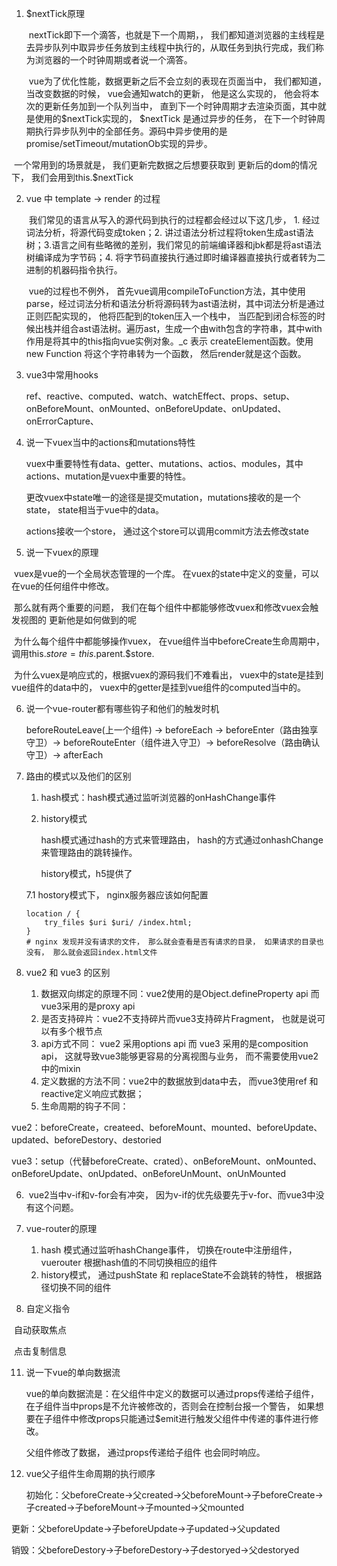 1. $nextTick原理

   ​	nextTick即下一个滴答，也就是下一个周期，， 我们都知道浏览器的主线程是去异步队列中取异步任务放到主线程中执行的，从取任务到执行完成，我们称为浏览器的一个时钟周期或者说一个滴答。

   ​	vue为了优化性能，数据更新之后不会立刻的表现在页面当中， 我们都知道，当改变数据的时候， vue会通知watch的更新， 他是这么实现的， 他会将本次的更新任务加到一个队列当中， 直到下一个时钟周期才去渲染页面，其中就是使用的$nextTick实现的， $nextTick 是通过异步的任务， 在下一个时钟周期执行异步队列中的全部任务。源码中异步使用的是promise/setTimeout/mutationOb实现的异步。

​		一个常用到的场景就是， 我们更新完数据之后想要获取到	更新后的dom的情况下， 我们会用到this.$nextTick

2. vue 中 template -> render 的过程

   ​	我们常见的语言从写入的源代码到执行的过程都会经过以下这几步， 1. 经过词法分析，将源代码变成token；2. 讲过语法分析过程将token生成ast语法树；3.语言之间有些略微的差别，我们常见的前端编译器和jbk都是将ast语法树编译成为字节码；4. 将字节码直接执行通过即时编译器直接执行或者转为二进制的机器码指令执行。

   ​	vue的过程也不例外， 首先vue调用compileToFunction方法，其中使用parse，经过词法分析和语法分析将源码转为ast语法树，其中词法分析是通过正则匹配实现的， 他将匹配到的token压入一个栈中， 当匹配到闭合标签的时候出栈并组合ast语法树。遍历ast，生成一个由with包含的字符串，其中with作用是将其中的this指向vue实例对象。_c 表示 createElement函数。使用new Function 将这个字符串转为一个函数， 然后render就是这个函数。

3. vue3中常用hooks

   ref、reactive、computed、watch、watchEffect、props、setup、onBeforeMount、onMounted、onBeforeUpdate、onUpdated、onErrorCapture、

4. 说一下vuex当中的actions和mutations特性

   vuex中重要特性有data、getter、mutations、actios、modules，其中actions、mutation是vuex中重要的特性。

   更改vuex中state唯一的途径是提交mutation，mutations接收的是一个state， state相当于vue中的data。

   actions接收一个store， 通过这个store可以调用commit方法去修改state

5. 说一下vuex的原理

​	vuex是vue的一个全局状态管理的一个库。 在vuex的state中定义的变量，可以在vue的任何组件中修改。

​	那么就有两个重要的问题， 我们在每个组件中都能够修改vuex和修改vuex会触发视图的 更新他是如何做到的呢

​	为什么每个组件中都能够操作vuex， 在vue组件当中beforeCreate生命周期中， 调用this.$store = this.$parent.$store.

​	为什么vuex是响应式的，根据vuex的源码我们不难看出， vuex中的state是挂到vue组件的data中的， vuex中的getter是挂到vue组件的computed当中的。 

6. 说一个vue-router都有哪些钩子和他们的触发时机

   beforeRouteLeave(上一个组件) -> beforeEach -> beforeEnter（路由独享守卫）-> beforeRouteEnter（组件进入守卫）-> beforeResolve（路由确认守卫）-> afterEach

7. 路由的模式以及他们的区别

   1. hash模式：hash模式通过监听浏览器的onHashChange事件

   2. history模式

      hash模式通过hash的方式来管理路由， hash的方式通过onhashChange来管理路由的跳转操作。

      history模式，h5提供了

   7.1 hostory模式下， nginx服务器应该如何配置

   ```
   location / {
       try_files $uri $uri/ /index.html;
   }
   # nginx 发现并没有请求的文件， 那么就会查看是否有请求的目录， 如果请求的目录也没有， 那么就会返回index.html文件
   ```

   

8. vue2 和 vue3 的区别
   1. 数据双向绑定的原理不同：vue2使用的是Object.defineProperty api 而 vue3采用的是proxy api
   2. 是否支持碎片：vue2不支持碎片而vue3支持碎片Fragment， 也就是说可以有多个根节点
   3. api方式不同： vue2 采用options api 而 vue3 采用的是composition api， 这就导致vue3能够更容易的分离视图与业务， 而不需要使用vue2中的mixin
   4. 定义数据的方法不同：vue2中的数据放到data中去， 而vue3使用ref 和 reactive定义响应式数据；
   5. 生命周期的钩子不同：

​		vue2：beforeCreate，createed、beforeMount、mounted、beforeUpdate、updated、beforeDestory、destoried

​		vue3：setup（代替beforeCreate、crated）、onBeforeMount、onMounted、onBeforeUpdate、onUpdated、onBeforeUnMount、onUnMounted

  6. ​	vue2当中v-if和v-for会有冲突， 因为v-if的优先级要先于v-for、而vue3中没有这个问题。

9. vue-router的原理
   1. hash 模式通过监听hashChange事件， 切换在route中注册组件， vuerouter 根据hash值的不同切换相应的组件
   2. history模式， 通过pushState 和 replaceState不会跳转的特性， 根据路径切换不同的组件

10. 自定义指令

​	自动获取焦点

​	点击复制信息

11. 说一下vue的单向数据流

    vue的单向数据流是：在父组件中定义的数据可以通过props传递给子组件， 在子组件当中props是不允许被修改的，否则会在控制台报一个警告， 如果想要在子组件中修改props只能通过$emit进行触发父组件中传递的事件进行修改。 

    父组件修改了数据， 通过props传递给子组件 也会同时响应。

12. vue父子组件生命周期的执行顺序

    初始化：父beforeCreate->父created->父beforeMount->子beforeCreate->子created->子beforeMount->子mounted->父mounted

​	更新：父beforeUpdate->子beforeUpdate->子updated->父updated

​	销毁：父beforeDestory->子beforeDestory->子destoryed->父destoryed















